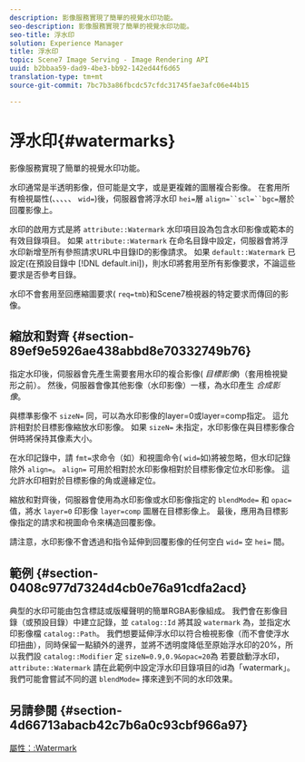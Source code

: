 ```yaml
---
description: 影像服務實現了簡單的視覺水印功能。
seo-description: 影像服務實現了簡單的視覺水印功能。
seo-title: 浮水印
solution: Experience Manager
title: 浮水印
topic: Scene7 Image Serving - Image Rendering API
uuid: b2bbaa59-dad9-4be3-bb92-142ed44f6d65
translation-type: tm+mt
source-git-commit: 7bc7b3a86fbcdc57cfdc31745fae3afc06e44b15

---
```



# 浮水印{#watermarks}

影像服務實現了簡單的視覺水印功能。

水印通常是半透明影像，但可能是文字，或是更複雜的圖層複合影像。 在套用所有檢視屬性(、、、、、 `wid=`)後，伺服器會將浮水印 `hei=`層 `align=``scl=``bgc=`層於回覆影像上。

水印的啟用方式是將 `attribute::Watermark` 水印項目設為包含水印影像或範本的有效目錄項目。 如果 `attribute::Watermark` 在命名目錄中設定，伺服器會將浮水印新增至所有參照請求URL中目錄ID的影像請求。 如果 `default::Watermark` 已設定(在預設目錄中 [!DNL default.ini])，則水印將套用至所有影像要求，不論這些要求是否參考目錄。

水印不會套用至回應縮圖要求( `req=tmb`)和Scene7檢視器的特定要求而傳回的影像。

## 縮放和對齊 {#section-89ef9e5926ae438abbd8e70332749b76}

指定水印後，伺服器會先產生需要套用水印的複合影像( *目標影像*)（套用檢視變形之前）。 然後，伺服器會像其他影像（水印影像）一樣，為水印產生 *合成影像*。

與標準影像不 `sizeN=` 同，可以為水印影像的layer=0或layer=comp指定。 這允許相對於目標影像縮放水印影像。 如果 `sizeN=` 未指定，水印影像在與目標影像合併時將保持其像素大小。

在水印記錄中，請 `fmt=`求命令（如）和視圖命令( `wid=`如)將被忽略，但水印記錄除外 `align=`。 `align=` 可用於相對於水印影像相對於目標影像定位水印影像。 這允許水印相對於目標影像的角或邊緣定位。

縮放和對齊後，伺服器會使用為水印影像或水印影像指定的 `blendMode=` 和 `opac=` 值，將水 `layer=0` 印影像 `layer=comp` 圖層在目標影像上。 最後，應用為目標影像指定的請求和視圖命令來構造回覆影像。

請注意，水印影像不會透過和指令延伸到回覆影像的任何空白 `wid=` 空 `hei=` 間。

## 範例 {#section-0408c977d7324d4cb0e76a91cdfa2acd}

典型的水印可能由包含標誌或版權聲明的簡單RGBA影像組成。 我們會在影像目錄（或預設目錄）中建立記錄，並 `catalog::Id` 將其設 `watermark` 為，並指定水印影像檔 `catalog::Path`。 我們想要延伸浮水印以符合檢視影像（而不會使浮水印扭曲），同時保留一點額外的邊界，並將不透明度降低至原始浮水印的20%，所以我們設 `catalog::Modifier` 定 `sizeN=0.9,0.9&opac=20`為 若要啟動浮水印， `attribute::Watermark` 請在此範例中設定浮水印目錄項目的id為「watermark」。 我們可能會嘗試不同的選 `blendMode=` 擇來達到不同的水印效果。

## 另請參閱 {#section-4d66713abacb42c7b6a0c93cbf966a97}

[屬性：:Watermark](../../../../../is-api/image-catalog/image-serving-api-ref/c-image-catalog-reference/c-attributes-reference/r-watermark.md#reference-942b50acb2dd43a5ae498dc41ea9ac9b)
